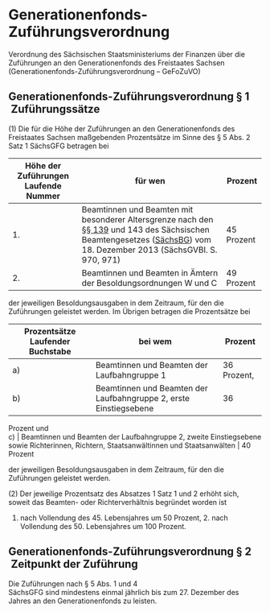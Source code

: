 # Generationenfonds-Zuführungsverordnung

Verordnung des Sächsischen Staatsministeriums der Finanzen über die Zuführungen an den Generationenfonds des Freistaates Sachsen (Generationenfonds-Zuführungsverordnung – GeFoZuVO)

## Generationenfonds-Zuführungsverordnung § 1  Zuführungssätze

(1) Die für die Höhe der Zuführungen an den Generationenfonds des Freistaates Sachsen maßgebenden Prozentsätze im Sinne des § 5 Abs. 2 Satz 1
        SächsGFG betragen bei

Höhe der Zuführungen  Laufende Nummer  | für wen  | Prozent  
---|---|---  
1. | Beamtinnen und Beamten mit besonderer Altersgrenze nach den [§§ 139](/Text.link?stid=30188&jabs=p139 "SächsBG") und 143 des Sächsischen Beamtengesetzes ([SächsBG](/Text.link?stid=30188&jabs=p143 "SächsBG")) vom 18. Dezember 2013 (SächsGVBl. S. 970, 971)  | 45 Prozent  
2. | Beamtinnen und Beamten in Ämtern der Besoldungsordnungen W und C | 49 Prozent


der jeweiligen Besoldungsausgaben in dem Zeitraum, für den die Zuführungen geleistet werden. Im Übrigen betragen die Prozentsätze bei

Prozentsätze  Laufender Buchstabe  | bei wem  | Prozent  
---|---|---  
a) | Beamtinnen und Beamten der Laufbahngruppe 1 | 36 Prozent,  
b) | Beamtinnen und Beamten der Laufbahngruppe 2, erste Einstiegsebene | 36
Prozent und  
c) | Beamtinnen und Beamten der Laufbahngruppe 2, zweite Einstiegsebene sowie
Richterinnen, Richtern, Staatsanwältinnen und Staatsanwälten | 40 Prozent


der jeweiligen Besoldungsausgaben in dem Zeitraum, für den die Zuführungen geleistet werden.

(2) Der jeweilige Prozentsatz des Absatzes 1 Satz 1 und 2 erhöht sich, soweit das Beamten- oder Richterverhältnis begründet worden ist

1. nach Vollendung des 45. Lebensjahres um 50 Prozent, 2. nach Vollendung des 50. Lebensjahres um 100 Prozent. 
## Generationenfonds-Zuführungsverordnung § 2  Zeitpunkt der Zuführung

Die Zuführungen nach § 5 Abs. 1 und 4                   
        SächsGFG sind mindestens einmal jährlich bis zum 27. Dezember des Jahres an den Generationenfonds zu leisten.

